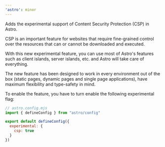 ```yaml
---
'astro': minor
---
```


Adds the experimental support of Content Security Protection (CSP) in Astro. 

CSP is an important feature for websites that require fine-grained control over the resources that can or cannot be downloaded and executed.

With this new experimental feature, you can use most of Astro's features such as client islands, server islands, etc. and Astro will take care of everything.

The new feature has been designed to work in every environment out of the box (static pages, dynamic pages and single page applications), have maximum flexibility and type-safety in mind.

To enable the feature, you have to turn enable the following experimental flag:

```js
// astro.config.mjs
import { defineConfig } from "astro/config" 

export default defineConfig({
  experimental: {
    csp: true
  }
})
```

  
